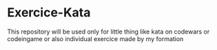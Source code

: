 # Exercice-Kata
This repository will be used only for little thing like kata on codewars or codeingame or also individual exercice made by my formation



